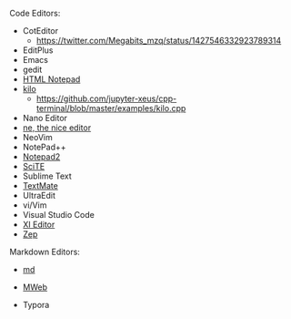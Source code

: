 Code Editors:

- CotEditor
  - https://twitter.com/Megabits_mzq/status/1427546332923789314
- EditPlus
- Emacs
- gedit
- [HTML Notepad](https://html-notepad.com/)
- [kilo](https://github.com/snaptoken/kilo-src)
  - https://github.com/jupyter-xeus/cpp-terminal/blob/master/examples/kilo.cpp
- Nano Editor
- [ne, the nice editor](https://ne.di.unimi.it/)
- NeoVim
- NotePad++
- [Notepad2](https://github.com/XhmikosR/notepad2-mod)
- [SciTE](https://www.scintilla.org/SciTE.html)
- Sublime Text
- [TextMate](https://github.com/textmate/textmate)
- UltraEdit
- vi/Vim
- Visual Studio Code
- [XI Editor](https://github.com/xi-editor/xi-mac)
- [Zep](https://github.com/Rezonality/zep)

Markdown Editors:

- [md](https://github.com/doocs/md)

- [MWeb](https://twitter.com/Megabits_mzq/status/1427640637285875735)
- Typora

